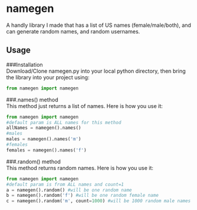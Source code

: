 # namegen  
A handly library I made that has a list of US names (female/male/both), and can generate random names, and random usernames.  
  
## Usage  
###Installation  
Download/Clone namegen.py into your local python directory, then bring the library into your project using:  
```python
from namegen import namegen
```  
###.names() method  
This method just returns a list of names. Here is how you use it:
```python
from namegen import namegen
#default param is ALL names for this method
allNames = namegen().names()
#males
males = namegen().names('m')
#females
females = namegen().names('f')
```  
###.random() method  
This method returns random names. Here is how you use it:  
```python
from namegen import namegen
#default param is from ALL names and count=1
a = namegen().random() #will be one random name
b = namegen().random('f') #will be one random female name
c = namegen().random('m', count=1000) #will be 1000 random male names
```


